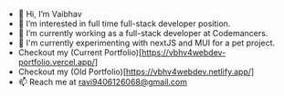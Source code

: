 - 👋 Hi, I’m Vaibhav
- 👀 I’m interested in full time full-stack developer position.
- 🌱 I’m currently working as a full-stack developer at Codemancers.
- 💞️ I'm currently experimenting with nextJS and MUI for a pet project.
- Checkout my (Current Portfolio)[https://vbhv4webdev-portfolio.vercel.app/]
- Checkout my (Old Portfolio)[https://vbhv4webdev.netlify.app/]
- 📫 Reach me at ravi9406126068@gmail.com

<!---
vbhv4GitHub/vbhv4GitHub is a ✨ special ✨ repository because its `README.md` (this file) appears on your GitHub profile.
You can click the Preview link to take a look at your changes.
--->
